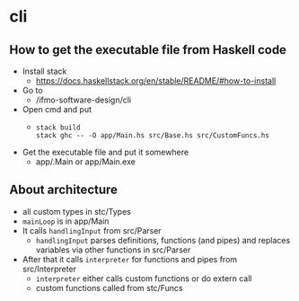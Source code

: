 # cli

## How to get the executable file from Haskell code
 - Install stack
   - https://docs.haskellstack.org/en/stable/README/#how-to-install
 - Go to
   - /ifmo-software-design/cli
 - Open cmd and put
   - ```
     stack build
     stack ghc -- -O app/Main.hs src/Base.hs src/CustomFuncs.hs
     ```
 - Get the executable file and put it somewhere
   - app/.Main or app/Main.exe

## About architecture
 - all custom types in stc/Types
 - `mainLoop` is in app/Main
 - It calls `handlingInput` from src/Parser
   - `handlingInput` parses definitions, functions (and pipes) and replaces variables via other functions in src/Parser
 - After that it calls `interpreter` for functions and pipes from src/Interpreter
   - `interpreter` either calls custom functions or do extern call
   - custom functions called from stc/Funcs


